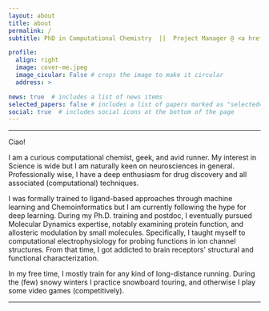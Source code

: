 ```yaml
---
layout: about
title: about
permalink: /
subtitle: PhD in Computational Chemistry  ||  Project Manager @ <a href='https://novalix.com'>NovAliX</a>, France.

profile:
  align: right
  image: cover-me.jpeg
  image_cicular: False # crops the image to make it circular
  address: >

news: true  # includes a list of news items
selected_papers: false # includes a list of papers marked as "selected={true}"
social: true  # includes social icons at the bottom of the page
---
```

---
Ciao!

I am a curious computational chemist, geek, and avid runner. My interest in Science is wide but I am naturally keen on neurosciences in general. Professionally wise, I have a deep enthusiasm for drug discovery and all associated (computational) techniques.

I was formally trained to ligand-based approaches through machine learning and Chemoinformatics but I am currently following the hype for deep learning. During my Ph.D. training and postdoc, I eventually pursued Molecular Dynamics expertise, notably examining protein function, and allosteric modulation by small molecules. Specifically, I taught myself to computational electrophysiology for probing functions in ion channel structures. From that time, I got addicted to brain receptors' structural and functional characterization.

In my free time, I mostly train for any kind of long-distance running. During the (few) snowy winters I practice snowboard touring, and otherwise I play some video games (competitively).

---
